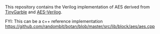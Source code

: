 This repository contains the Verilog implementation of AES derived from [TinyGarble](https://github.com/esonghori/TinyGarble) and [AES-Verilog](https://github.com/michaelehab/AES-Verilog).

FYI: This can be a c++ reference implementation https://github.com/randombit/botan/blob/master/src/lib/block/aes/aes.cpp
